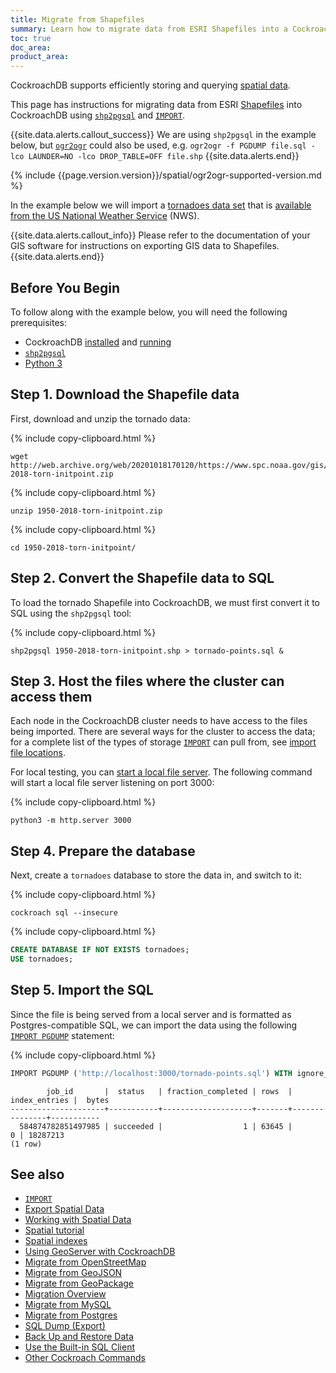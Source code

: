 ```yaml
---
title: Migrate from Shapefiles
summary: Learn how to migrate data from ESRI Shapefiles into a CockroachDB cluster.
toc: true
doc_area: 
product_area: 
---
```


 CockroachDB supports efficiently storing and querying [spatial data](spatial-data.html).

This page has instructions for migrating data from ESRI [Shapefiles](spatial-glossary.html#shapefile) into CockroachDB using [`shp2pgsql`](https://manpages.debian.org/stretch/postgis/shp2pgsql.1.en.html) and [`IMPORT`][import].

{{site.data.alerts.callout_success}}
We are using `shp2pgsql` in the example below, but [`ogr2ogr`](https://gdal.org/programs/ogr2ogr.html) could also be used, e.g.
`ogr2ogr -f PGDUMP file.sql -lco LAUNDER=NO -lco DROP_TABLE=OFF file.shp`
{{site.data.alerts.end}}

{% include {{page.version.version}}/spatial/ogr2ogr-supported-version.md %}

In the example below we will import a [tornadoes data set](http://web.archive.org/web/20201018170120/https://www.spc.noaa.gov/gis/svrgis/zipped/1950-2018-torn-initpoint.zip) that is [available from the US National Weather Service](https://www.spc.noaa.gov/gis/svrgis/) (NWS).

{{site.data.alerts.callout_info}}
Please refer to the documentation of your GIS software for instructions on exporting GIS data to Shapefiles.
{{site.data.alerts.end}}

## Before You Begin

To follow along with the example below, you will need the following prerequisites:

- CockroachDB [installed](install-cockroachdb.html) and [running](start-a-local-cluster.html)
- [`shp2pgsql`](https://manpages.debian.org/stretch/postgis/shp2pgsql.1.en.html)
- [Python 3](https://www.python.org)

## Step 1. Download the Shapefile data

First, download and unzip the tornado data:

{% include copy-clipboard.html %}
~~~ shell
wget http://web.archive.org/web/20201018170120/https://www.spc.noaa.gov/gis/svrgis/zipped/1950-2018-torn-initpoint.zip
~~~

{% include copy-clipboard.html %}
~~~ shell
unzip 1950-2018-torn-initpoint.zip
~~~

{% include copy-clipboard.html %}
~~~ shell
cd 1950-2018-torn-initpoint/
~~~

## Step 2. Convert the Shapefile data to SQL

To load the tornado Shapefile into CockroachDB, we must first convert it to SQL using the `shp2pgsql` tool:

{% include copy-clipboard.html %}
~~~ shell
shp2pgsql 1950-2018-torn-initpoint.shp > tornado-points.sql &
~~~

## Step 3. Host the files where the cluster can access them

Each node in the CockroachDB cluster needs to have access to the files being imported. There are several ways for the cluster to access the data; for a complete list of the types of storage [`IMPORT`][import] can pull from, see [import file locations](import.html#import-file-location).

For local testing, you can [start a local file server](use-a-local-file-server-for-bulk-operations.html). The following command will start a local file server listening on port 3000:

{% include copy-clipboard.html %}
~~~ shell
python3 -m http.server 3000
~~~

## Step 4. Prepare the database

Next, create a `tornadoes` database to store the data in, and switch to it:

{% include copy-clipboard.html %}
~~~ shell
cockroach sql --insecure
~~~

{% include copy-clipboard.html %}
~~~ sql
CREATE DATABASE IF NOT EXISTS tornadoes;
USE tornadoes;
~~~

## Step 5. Import the SQL

Since the file is being served from a local server and is formatted as Postgres-compatible SQL, we can import the data using the following [`IMPORT PGDUMP`](import.html#import-a-postgres-database-dump) statement:

{% include copy-clipboard.html %}
~~~ sql
IMPORT PGDUMP ('http://localhost:3000/tornado-points.sql') WITH ignore_unsupported_statements;
~~~

~~~
        job_id       |  status   | fraction_completed | rows  | index_entries |  bytes
---------------------+-----------+--------------------+-------+---------------+-----------
  584874782851497985 | succeeded |                  1 | 63645 |             0 | 18287213
(1 row)
~~~

## See also

- [`IMPORT`][import]
- [Export Spatial Data](export-spatial-data.html)
- [Working with Spatial Data](spatial-data.html)
- [Spatial tutorial](spatial-tutorial.html)
- [Spatial indexes](spatial-indexes.html)
- [Using GeoServer with CockroachDB](geoserver.html)
- [Migrate from OpenStreetMap](migrate-from-openstreetmap.html)
- [Migrate from GeoJSON](migrate-from-geojson.html)
- [Migrate from GeoPackage](migrate-from-geopackage.html)
- [Migration Overview](migration-overview.html)
- [Migrate from MySQL][mysql]
- [Migrate from Postgres][postgres]
- [SQL Dump (Export)](cockroach-dump.html)
- [Back Up and Restore Data](take-full-and-incremental-backups.html)
- [Use the Built-in SQL Client](cockroach-sql.html)
- [Other Cockroach Commands](cockroach-commands.html)

<!-- Reference Links -->

[postgres]: migrate-from-postgres.html
[mysql]: migrate-from-mysql.html
[import]: import.html
